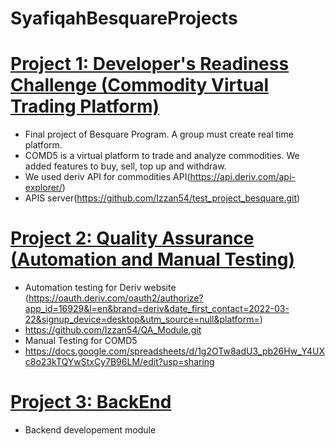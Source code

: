# SyafiqahBesquareProjects
 

# [Project 1: Developer's Readiness Challenge (Commodity Virtual Trading Platform)](https://github.com/Izzan54/comd5.git)
* Final project of Besquare Program. A group must create real time platform. 
* COMD5 is a virtual platform to trade and analyze commodities. We added features to buy, sell, top up and withdraw. 
* We used deriv API for commodities API(https://api.deriv.com/api-explorer/) 
* APIS server(https://github.com/Izzan54/test_project_besquare.git)

# [Project 2: Quality Assurance (Automation and Manual Testing)](https://github.com/Izzan54/comd5.git)
* Automation testing for Deriv website (https://oauth.deriv.com/oauth2/authorize?app_id=16929&l=en&brand=deriv&date_first_contact=2022-03-22&signup_device=desktop&utm_source=null&platform=)
* https://github.com/Izzan54/QA_Module.git
* Manual Testing for COMD5 
* https://docs.google.com/spreadsheets/d/1g2OTw8adU3_pb26Hw_Y4UXc8o23kTQYwStxCy7B96LM/edit?usp=sharing

# [Project 3: BackEnd](https://github.com/Izzan54/backend.git)
* Backend developement module
